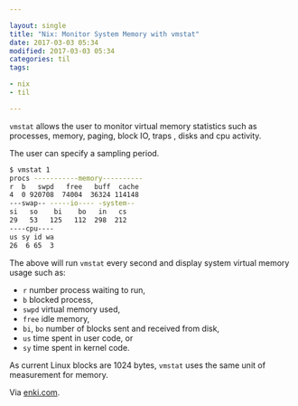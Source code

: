 ```yaml
---

layout: single
title: "Nix: Monitor System Memory with vmstat"
date: 2017-03-03 05:34
modified: 2017-03-03 05:34
categories: til
tags:

- nix
- til

---
```


`vmstat` allows the user to monitor virtual memory statistics such as processes,
memory, paging, block IO, traps , disks and cpu activity.

The user can specify a sampling period.

```bash
$ vmstat 1
procs -----------memory----------
r  b   swpd   free   buff  cache
4  0 920708  74004  36324 114148
---swap-- -----io---- -system--
si   so    bi    bo   in   cs
29   53   125   112  298  212
----cpu----
us sy id wa
26  6 65  3
```

The above will run `vmstat` every second and display system virtual memory usage
such as:

- `r` number process waiting to run,
- `b` blocked process,
- `swpd` virtual memory used,
- `free` idle memory,
- `bi`, `bo` number of blocks sent and received from disk,
- `us` time spent in user code, or
- `sy` time spent in kernel code.

As current Linux blocks are 1024 bytes, `vmstat` uses the same unit of measurement
for memory.

Via [enki.com](https://app.enkipro.com/#/insight/55c93d553d25fc2e0079a8b4).
